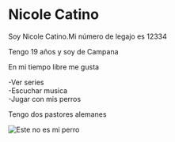 # Nicole Catino


Soy Nicole Catino.Mi número de legajo es 12334

Tengo 19 años y soy de Campana

En mi tiempo libre me gusta

  -Ver series  
  -Escuchar musica  
  -Jugar con mis perros

Tengo dos pastores alemanes

![Este no es mi perro](https://www.pastoraleman10.com/wp-content/uploads/2017/05/pastor-aleman-de-pelo-largo.jpg)
